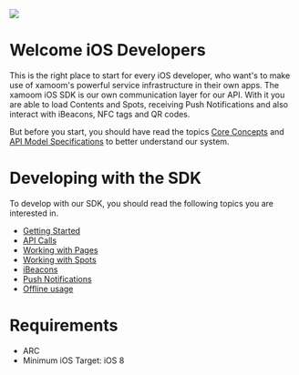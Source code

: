 ![](https://storage.googleapis.com/xamoom-files/cb9dcdd940f44b53baf5c27f331c4079.png)

# Welcome iOS Developers

This is the right place to start for every iOS developer, who want's to make use of xamoom's powerful service infrastructure in their own apps. The xamoom iOS SDK is our own communication layer for our API. With it you are able to load Contents and Spots, receiving Push Notifications and also interact with iBeacons, NFC tags and QR codes.

But before you start, you should have read the topics [Core Concepts](https://github.com/xamoom/xamoom.github.io/wiki/Core-Concepts) and [API Model Specifications](https://github.com/xamoom/xamoom.github.io/wiki/API-Model-Specifications) to better understand our system.

# Developing with the SDK

To develop with our SDK, you should read the following topics you are interested in.

* [Getting Started](https://github.com/xamoom/xamoom-ios-sdk/wiki/Getting-started)
* [API Calls](https://github.com/xamoom/xamoom-ios-sdk/wiki/API-Calls)
* [Working with Pages](https://github.com/xamoom/xamoom-ios-sdk/wiki/Working-with-pages)
* [Working with Spots](https://github.com/xamoom/xamoom-ios-sdk/wiki/Working-with-spots)
* [iBeacons](https://github.com/xamoom/xamoom-ios-sdk/wiki/iBeacons)
* [Push Notifications](https://github.com/xamoom/xamoom-ios-sdk/wiki/Push-Notifications)
* [Offline usage](https://github.com/xamoom/xamoom-ios-sdk/wiki/Offline-usage)

# Requirements

* ARC
* Minimum iOS Target: iOS 8
